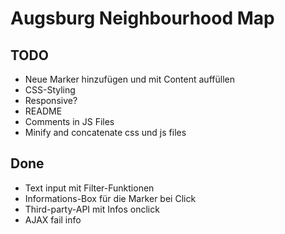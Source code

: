 # Augsburg Neighbourhood Map

## TODO

- Neue Marker hinzufügen und mit Content auffüllen
- CSS-Styling
- Responsive?
- README
- Comments in JS Files
- Minify and concatenate css und js files


## Done
- Text input mit Filter-Funktionen
- Informations-Box für die Marker bei Click
- Third-party-API mit Infos onclick
- AJAX fail info

